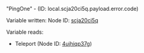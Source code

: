 "PingOne" - (ID: local.scja20ci5q.payload.error.code)

Variable written:
Node ID: [scja20ci5q](../nodes/scja20ci5q.md)

Variable reads:
* Teleport (Node ID: [4ujhiqp37g](../nodes/4ujhiqp37g.md))

